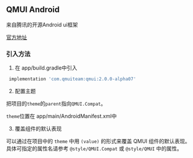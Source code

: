 ## QMUI Android

来自腾讯的开源Android ui框架

[官方地址](https://qmuiteam.com/android)

### 引入方法

1. 在 app/build.gradle中引入

```groovy
 implementation 'com.qmuiteam:qmui:2.0.0-alpha07'
```

2. 配置主题

把项目的`theme`的`parent`指向`QMUI.Compat`。

`theme`位置在 app/main/AndroidManifest.xml中

3. 覆盖组件的默认表现

可以通过在项目中的 `theme` 中用 `(value)` 的形式来覆盖 QMUI 组件的默认表现。具体可指定的属性名请参考 `@style/QMUI.Compat` 或 `@style/QMUI` 中的属性。



